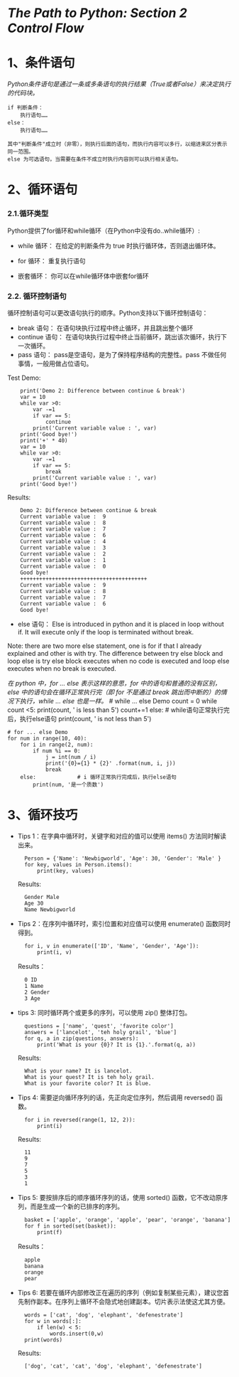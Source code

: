 
***The Path to Python: Section 2 Control Flow***
=========
# 1、条件语句
*Python条件语句是通过一条或多条语句的执行结果（True或者False）来决定执行的代码块。*

    if 判断条件：
        执行语句……
    else：
        执行语句……

    其中"判断条件"成立时（非零），则执行后面的语句，而执行内容可以多行，以缩进来区分表示同一范围。
    else 为可选语句，当需要在条件不成立时执行内容则可以执行相关语句。

# 2、循环语句

### 2.1.循环类型
Python提供了for循环和while循环（在Python中没有do..while循环）:
- while 循环：
在给定的判断条件为 true 时执行循环体，否则退出循环体。

- for 循环：
重复执行语句

- 嵌套循环：
你可以在while循环体中嵌套for循环

### 2.2. 循环控制语句

循环控制语句可以更改语句执行的顺序。Python支持以下循环控制语句：
- break 语句：
在语句块执行过程中终止循环，并且跳出整个循环
- continue 语句：
在语句块执行过程中终止当前循环，跳出该次循环，执行下一次循环。
- pass 语句：
pass是空语句，是为了保持程序结构的完整性。pass 不做任何事情，一般用做占位语句。

Test Demo:

        print('Demo 2: Difference between continue & break')
        var = 10
        while var >0:
            var -=1
            if var == 5:
                continue
            print('Current variable value : ', var)
        print('Good bye!')
        print('+' * 40)
        var = 10
        while var >0:
            var -=1
            if var == 5:
                break
            print('Current variable value : ', var)
        print('Good bye!')

Results:

        Demo 2: Difference between continue & break
        Current variable value :  9
        Current variable value :  8
        Current variable value :  7
        Current variable value :  6
        Current variable value :  4
        Current variable value :  3
        Current variable value :  2
        Current variable value :  1
        Current variable value :  0
        Good bye!
        ++++++++++++++++++++++++++++++++++++++++
        Current variable value :  9
        Current variable value :  8
        Current variable value :  7
        Current variable value :  6
        Good bye!

- else 语句： Else is introduced in python and it is placed in loop without if. It will execute only if the loop is terminated without break.

Note: there are two more else statement, one is for if that I already explained and other is with try. The difference between try else block and loop else is try else block executes when no code is executed and loop else executes when no break is executed.

*在 python 中，for … else 表示这样的意思，for 中的语句和普通的没有区别，else 中的语句会在循环正常执行完（即 for 不是通过 break 跳出而中断的）的情况下执行，while … else 也是一样。*
    # while ... else Demo
    count = 0
    while count <5:
        print(count, ' is less than 5')
        count+=1
    else:                       # while语句正常执行完后，执行else语句
        print(count, ' is not less than 5')

    # for ... else Demo
    for num in range(10, 40):
        for i in range(2, num):
            if num %i == 0:
                j = int(num / i)
                print('{0}={1} * {2}' .format(num, i, j))
                break
        else:             # i 循环正常执行完成后，执行else语句
            print(num, '是一个质数')


# 3、循环技巧

- Tips 1：在字典中循环时，关键字和对应的值可以使用 items() 方法同时解读出来。

        Person = {'Name': 'Newbigworld', 'Age': 30, 'Gender': 'Male' }
        for key, values in Person.items():
            print(key, values)
    Results:

        Gender Male
        Age 30
        Name Newbigworld

- Tips 2：在序列中循环时，索引位置和对应值可以使用 enumerate() 函数同时得到。

        for i, v in enumerate(['ID', 'Name', 'Gender', 'Age']):
            print(i, v)

    Results：

        0 ID
        1 Name
        2 Gender
        3 Age

- tips 3: 同时循环两个或更多的序列，可以使用 zip() 整体打包。

        questions = ['name', 'quest', 'favorite color']
        answers = ['lancelot', 'teh holy grail', 'blue']
        for q, a in zip(questions, answers):
            print('What is your {0}? It is {1}.'.format(q, a))

    Results:

        What is your name? It is lancelot.
        What is your quest? It is teh holy grail.
        What is your favorite color? It is blue.


- Tips 4: 需要逆向循环序列的话，先正向定位序列，然后调用 reversed() 函数。

        for i in reversed(range(1, 12, 2)):
            print(i)

    Results:

        11
        9
        7
        5
        3
        1

- Tips 5: 要按排序后的顺序循环序列的话，使用 sorted() 函数，它不改动原序列，而是生成一个新的已排序的序列。

        basket = ['apple', 'orange', 'apple', 'pear', 'orange', 'banana']
        for f in sorted(set(basket)):
            print(f)

    Results：

        apple
        banana
        orange
        pear
- Tips 6: 若要在循环内部修改正在遍历的序列（例如复制某些元素），建议您首先制作副本。在序列上循环不会隐式地创建副本。切片表示法使这尤其方便。

        words = ['cat', 'dog', 'elephant', 'defenestrate']
        for w in words[:]:
            if len(w) < 5:
                words.insert(0,w)
        print(words)

    Results:

        ['dog', 'cat', 'cat', 'dog', 'elephant', 'defenestrate']
